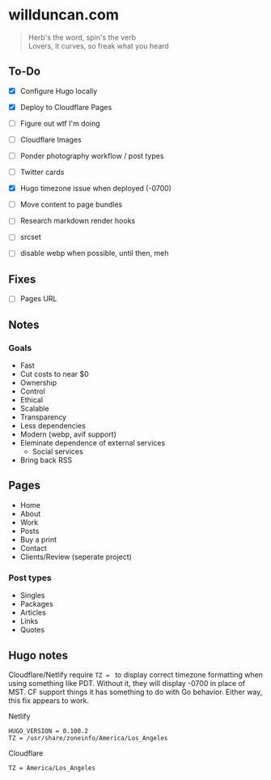 # willduncan.com

> Herb's the word, spin's the verb  
> Lovers, it curves, so freak what you heard

## To-Do

- [x] Configure Hugo locally
- [x] Deploy to Cloudflare Pages
- [ ] Figure out wtf I'm doing
- [ ] Cloudflare Images
- [ ] Ponder photography workflow / post types
- [ ] Twitter cards
- [x] Hugo timezone issue when deployed (-0700)
- [ ] Move content to page bundles
- [ ] Research markdown render hooks
- [ ] srcset
- [ ] disable webp when possible, until then, meh


## Fixes
- [ ] Pages URL

## Notes

### Goals
- Fast
- Cut costs to near $0
- Ownership
- Control
- Ethical
- Scalable
- Transparency
- Less dependencies
- Modern (webp, avif support)
- Eleminate dependence of external services
    - Social services
- Bring back RSS

## Pages
- Home
- About
- Work
- Posts
- Buy a print
- Contact
- Clients/Review (seperate project)

### Post types
- Singles
- Packages
- Articles
- Links
- Quotes

## Hugo notes

Cloudflare/Netlify require `TZ = ` to display correct timezone formatting when using something like PDT. Without it, they will display -0700 in place of MST. CF support things it has something to do with Go behavior. Either way, this fix appears to work.

Netlify
```
HUGO_VERSION = 0.100.2
TZ = /usr/share/zoneinfo/America/Los_Angeles
```

Cloudflare
```
TZ = America/Los_Angeles
```